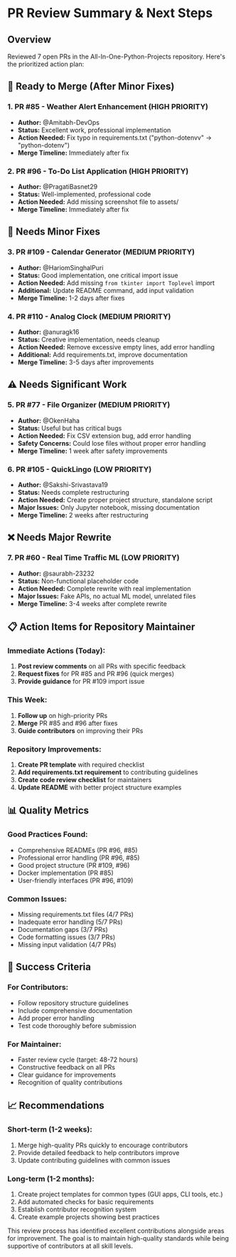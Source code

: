 # PR Review Summary & Next Steps

## Overview
Reviewed 7 open PRs in the All-In-One-Python-Projects repository. Here's the prioritized action plan:

## 🚀 Ready to Merge (After Minor Fixes)
### 1. PR #85 - Weather Alert Enhancement (HIGH PRIORITY)
- **Author:** @Amitabh-DevOps
- **Status:** Excellent work, professional implementation
- **Action Needed:** Fix typo in requirements.txt ("python-dotenvv" → "python-dotenv")
- **Merge Timeline:** Immediately after fix

### 2. PR #96 - To-Do List Application (HIGH PRIORITY)  
- **Author:** @PragatiBasnet29
- **Status:** Well-implemented, professional code
- **Action Needed:** Add missing screenshot file to assets/
- **Merge Timeline:** Immediately after fix

## 🔧 Needs Minor Fixes
### 3. PR #109 - Calendar Generator (MEDIUM PRIORITY)
- **Author:** @HariomSinghalPuri
- **Status:** Good implementation, one critical import issue
- **Action Needed:** Add missing `from tkinter import Toplevel` import
- **Additional:** Update README command, add input validation
- **Merge Timeline:** 1-2 days after fixes

### 4. PR #110 - Analog Clock (MEDIUM PRIORITY)
- **Author:** @anuragk16
- **Status:** Creative implementation, needs cleanup
- **Action Needed:** Remove excessive empty lines, add error handling
- **Additional:** Add requirements.txt, improve documentation
- **Merge Timeline:** 3-5 days after improvements

## ⚠️ Needs Significant Work
### 5. PR #77 - File Organizer (MEDIUM PRIORITY)
- **Author:** @OkenHaha
- **Status:** Useful but has critical bugs
- **Action Needed:** Fix CSV extension bug, add error handling
- **Safety Concerns:** Could lose files without proper error handling
- **Merge Timeline:** 1 week after safety improvements

### 6. PR #105 - QuickLingo (LOW PRIORITY)
- **Author:** @Sakshi-Srivastava19
- **Status:** Needs complete restructuring
- **Action Needed:** Create proper project structure, standalone script
- **Major Issues:** Only Jupyter notebook, missing documentation
- **Merge Timeline:** 2 weeks after restructuring

## ❌ Needs Major Rewrite
### 7. PR #60 - Real Time Traffic ML (LOW PRIORITY)
- **Author:** @saurabh-23232
- **Status:** Non-functional placeholder code
- **Action Needed:** Complete rewrite with real implementation
- **Major Issues:** Fake APIs, no actual ML model, unrelated files
- **Merge Timeline:** 3-4 weeks after complete rewrite

## 📋 Action Items for Repository Maintainer

### Immediate Actions (Today):
1. **Post review comments** on all PRs with specific feedback
2. **Request fixes** for PR #85 and PR #96 (quick merges)
3. **Provide guidance** for PR #109 import issue

### This Week:
1. **Follow up** on high-priority PRs
2. **Merge** PR #85 and #96 after fixes
3. **Guide contributors** on improving their PRs

### Repository Improvements:
1. **Create PR template** with required checklist
2. **Add requirements.txt requirement** to contributing guidelines
3. **Create code review checklist** for maintainers
4. **Update README** with better project structure examples

## 📊 Quality Metrics

### Good Practices Found:
- Comprehensive READMEs (PR #96, #85)
- Professional error handling (PR #96, #85)
- Good project structure (PR #109, #96)
- Docker implementation (PR #85)
- User-friendly interfaces (PR #96, #109)

### Common Issues:
- Missing requirements.txt files (4/7 PRs)
- Inadequate error handling (5/7 PRs)
- Documentation gaps (3/7 PRs)
- Code formatting issues (3/7 PRs)
- Missing input validation (4/7 PRs)

## 🎯 Success Criteria

### For Contributors:
- Follow repository structure guidelines
- Include comprehensive documentation
- Add proper error handling
- Test code thoroughly before submission

### For Maintainer:
- Faster review cycle (target: 48-72 hours)
- Constructive feedback on all PRs
- Clear guidance for improvements
- Recognition of quality contributions

## 📈 Recommendations

### Short-term (1-2 weeks):
1. Merge high-quality PRs quickly to encourage contributors
2. Provide detailed feedback to help contributors improve
3. Update contributing guidelines with common issues

### Long-term (1-2 months):
1. Create project templates for common types (GUI apps, CLI tools, etc.)
2. Add automated checks for basic requirements
3. Establish contributor recognition system
4. Create example projects showing best practices

This review process has identified excellent contributions alongside areas for improvement. The goal is to maintain high-quality standards while being supportive of contributors at all skill levels.